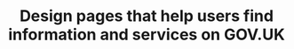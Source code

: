---
homepage: true
layout: homepage
title: Design pages that help users find information and services on GOV.UK
description: The GOV.UK Publishing Design Guide is an extension of GOV.UK Design System, aimed at people working in the GOV.UK programme at the Government Digital Service.
image:
  src: /assets/homepage.svg
  alt: Two individual building block pieces connected to one another to create one structure.
whatsNewDate:
whatsNew:
documentItems:
  0:
    documentItemTitle: Components
    documentItemDescription: Save time with reusable, accessible components for forms, navigation, panels, tables and more.
    documentItemURL: /components
  1:
    documentItemTitle: Patterns
    documentItemDescription: Patterns are best practice design solutions for specific user-focused tasks.
    documentItemURL: /patterns
  2:
    documentItemTitle: Frontend templates
    documentItemDescription: Frontend templates are page-level objects that place components into a layout and articulate the design’s underlying content structure.
    documentItemURL: /frontend-templates
additionalInfo:
  title: GOV.UK guidance
  content:
    <p class="govuk-body">The GOV.UK Publishing Design Guide is part of a suite of guidance for working in and on GOV.UK which also includes:</p>
    <ul class="govuk-list">
      <li>
        <a class="govuk-link" href="https://govuk-app-design-history-a45c1af4a3dc.herokuapp.com/" rel="noopener noreferrer" target="_blank">App design history</a>
      </li>
      <li>
        <a class="govuk-link" href="https://components.publishing.service.gov.uk/component-guide" rel="noopener noreferrer" target="_blank">Component Guide</a>
      </li>
      <li>
        <a class="govuk-link" href="https://www.gov.uk/guidance/content-design" rel="noopener noreferrer" target="_blank">Content design guidance</a>
      </li>
      <li>
        <a class="govuk-link" href="https://design-system.service.gov.uk/" rel="noopener noreferrer" target="_blank">GOV.UK Design System</a>
      </li>
    </ul>
---